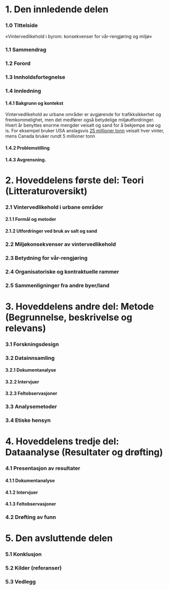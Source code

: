 
# 1. Den innledende delen

### 1.0 Tittelside

«Vintervedlikehold i byrom: konsekvenser for vår-rengjøring og miljø»

### 1.1	Sammendrag

### 1.2	Forord
### 1.3	Innholdsfortegnelse
###  1.4	Innledning

#### 1.4.1 Bakgrunn og kontekst

Vintervedlikehold av urbane områder er avgjørende for trafikksikkerhet og fremkommelighet, men det medfører også betydelige miljøutfordringer. Hvert år benyttes enorme mengder veisalt og sand for å bekjempe snø og is. For eksempel bruker USA anslagsvis [25 millioner tonn](https://www.johnson.k-state.edu/programs/lawn-garden/agent-articles-fact-sheets-and-more/agent-articles/environment/the-great-salt-debate.html#:~:text=The%20Kansas%20Department%20of%20Transportation,tons%20of%20salt%20per%20year) veisalt hver vinter, mens Canada bruker rundt 5 millioner tonn​
#### 1.4.2 Problemstilling

#### 1.4.3 Avgrensning.


# 2. Hoveddelens første del: Teori (Litteraturoversikt)

### 2.1 Vintervedlikehold i urbane områder
#### 2.1.1 Formål og metoder
#### 2.1.2 Utfordringer ved bruk av salt og sand

### 2.2 Miljøkonsekvenser av vintervedlikehold
### 2.3 Betydning for vår-rengjøring
### 2.4 Organisatoriske og kontraktuelle rammer
### 2.5 Sammenligninger fra andre byer/land


# 3. Hoveddelens andre del: Metode (Begrunnelse, beskrivelse og relevans)

### 3.1 Forskningsdesign

### 3.2 Datainnsamling
#### 3.2.1 Dokumentanalyse

#### 3.2.2 Intervjuer

#### 3.2.3 Feltobservasjoner


### 3.3 Analysemetoder

### 3.4 Etiske hensyn

# 4. Hoveddelens tredje del: Dataanalyse (Resultater og drøfting)

### 4.1 Presentasjon av resultater

#### 4.1.1 Dokumentanalyse

#### 4.1.2 Intervjuer

#### 4.1.3 Feltobservasjoner


### 4.2 Drøfting av funn


# 5. Den avsluttende delen
### 5.1 Konklusjon

### 5.2 Kilder (referanser)

### 5.3 Vedlegg

